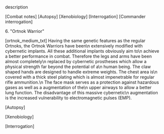 description

\[Combat notes\] \[Autopsy\] \[Xenobiology\] \[Interrogation\]
\[Commander interrogation\]

6\. "Ortnok Warrior"

\[ortnok_medium_txt\] Having the same genetic features as the regular
Ortnoks, the Ortnok Warriors have been\n extensively modified with
cybernetic implants. All these additional implants obviously aim to\n
achieve a better performance in combat. Therefore the legs and arms have
been almost completely\n replaced by cybernetic prostheses which allow a
physical strength far beyond the potential of a\n human being. The claw
shaped hands are designed to handle extreme weights. The chest area is\n
covered with a thick steel plating which is almost impenetrable for
regular rifle ammunition.\n The face mask serves as a protection against
hazardous gases as well as a augmentation of the\n upper airways to
allow a better lung function. The disadvantage of this massive
cybernetic\n augmentation is the increased vulnerability to
electromagnetic pulses (EMP).

\[Autopsy\]

\[Xenobiology\]

\[Interrogation\]